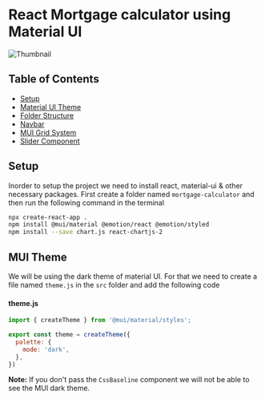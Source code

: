 # React Mortgage calculator using Material UI 

![Thumbnail](https://dev-to-uploads.s3.amazonaws.com/uploads/articles/unvipm44lichvl8v0mcn.png)

## Table of Contents

* [Setup](#Setup)
* [Material UI Theme](#MUI-Theme)
* [Folder Structure](#Folder-Structure)
* [Navbar](#Navbar)
* [MUI Grid System](#MUI-Grid-System)
* [Slider Component](#Slider-Component)

## Setup

Inorder to setup the project we need to install react, material-ui & other necessary packages. First create a folder named `mortgage-calculator` and then run the following command in the terminal

```bash
npx create-react-app .
npm install @mui/material @emotion/react @emotion/styled
npm install --save chart.js react-chartjs-2
```

## MUI Theme

We will be using the dark theme of material UI. For that we need to create a file named `theme.js` in the `src` folder and add the following code

#### theme.js

```js
import { createTheme } from '@mui/material/styles';

export const theme = createTheme({
  palette: {
    mode: 'dark',
  },
})
```

**Note:** If you don't pass the `CssBaseline` component we will not be able to see the MUI dark theme.


          

